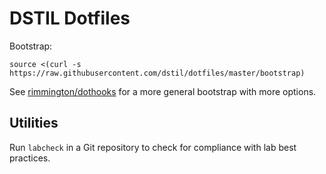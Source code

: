 DSTIL Dotfiles
==============

Bootstrap:

```
source <(curl -s https://raw.githubusercontent.com/dstil/dotfiles/master/bootstrap)
```

See [rimmington/dothooks](https://github.com/rimmington/dothooks) for a more general bootstrap with more options.

Utilities
--------

Run `labcheck` in a Git repository to check for compliance with lab best practices.
